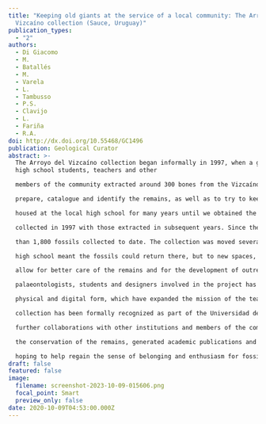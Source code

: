 ```yaml
---
title: "Keeping old giants at the service of a local community: The Arroyo del
  Vizcaíno collection (Sauce, Uruguay)"
publication_types:
  - "2"
authors:
  - Di Giacomo
  - M.
  - Batallés
  - M.
  - Varela
  - L.
  - Tambusso
  - P.S.
  - Clavijo
  - L.
  - Fariña
  - R.A.
doi: http://dx.doi.org/10.55468/GC1496
publication: Geological Curator
abstract: >-
  The Arroyo del Vizcaíno collection began informally in 1997, when a group of
  high school students, teachers and other

  members of the community extracted around 300 bones from the Vizcaíno stream. Efforts were made by the students to

  prepare, catalogue and identify the remains, as well as to try to keep the remains in their hometown. The collection was

  housed at the local high school for many years until we obtained the permits to excavate the site and reunited the fossils

  collected in 1997 with those extracted in subsequent years. Since then the collection has grown substantially, with more

  than 1,800 fossils collected to date. The collection was moved several times, but in 2018 a new collaboration with the local

  high school meant the fossils could return there, but to new spaces, specially designed and built for them. These new spaces

  allow for better care of the remains and for the development of outreach activities with the community. The team of

  palaeontologists, students and designers involved in the project has developed didactic and educational resources both in

  physical and digital form, which have expanded the mission of the team to other localities within Uruguay. Today, the

  collection has been formally recognized as part of the Universidad de la República, a milestone that will translate into

  further collaborations with other institutions and members of the community. These past 10 years, the team has improved

  the conservation of the remains, generated academic publications and established relationships with local residents,

  hoping to help regain the sense of belonging and enthusiasm for fossils that the community felt in 1997.
draft: false
featured: false
image:
  filename: screenshot-2023-10-09-015606.png
  focal_point: Smart
  preview_only: false
date: 2020-10-09T04:53:00.000Z
---
```

